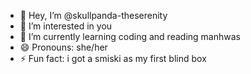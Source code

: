- 👋 Hey, I’m @skullpanda-theserenity
- 👀 I’m interested in you
- 🌱 I’m currently learning coding and reading manhwas
- 😄 Pronouns: she/her
- ⚡ Fun fact: i got a smiski as my first blind box

<!---
skullpanda-theserenity/skullpanda-theserenity is a ✨ special ✨ repository because its `README.md` (this file) appears on your GitHub profile.
You can click the Preview link to take a look at your changes.
--->
